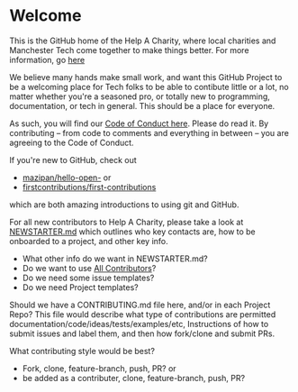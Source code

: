 # Welcome

This is the GitHub home of the Help A Charity, where local charities and Manchester Tech come together to make things better. For more information, go [here](https://www.techforgood.live/help-a-charity)

We believe many hands make small work, and want this GitHub Project to be a welcoming place for Tech folks to be able to contibute little or a lot, no matter whether you're a seasoned pro, or totally new to programming, documentation, or tech in general. This should be a place for everyone. 

As such, you will find our [Code of Conduct here](). Please do read it. By contributing – from code to comments and everything in between – you are agreeing to the Code of Conduct. 

If you're new to  GitHub, check out 
- [mazipan/hello-open-](https://github.com/mazipan/hello-open-source) or 
- [firstcontributions/first-contributions](https://github.com/firstcontributions/first-contributions) 

which are both amazing introductions to using git and GitHub. 

For all new contributors to Help A Charity, please take a look at [NEWSTARTER.md](https://github.com/help-a-charity/Welcome/blob/master/NEWSTARTER.md) which outlines who key contacts are, how to be onboarded to a project, and other key info. 

- What other info do we want in NEWSTARTER.md?
- Do we want to use [All Contributors](https://allcontributors.org)?
- Do we need some issue templates?
- Do we need Project templates?

Should we have a CONTRIBUTING.md file here, and/or in each Project Repo? This file would describe what type of contributions are permitted documentation/code/ideas/tests/examples/etc, Instructions of how to submit issues and label them, and then how fork/clone and submit PRs. 

What contributing style would be best? 
- Fork, clone, feature-branch, push, PR? or
- be added as a contributer, clone, feature-branch, push, PR?
